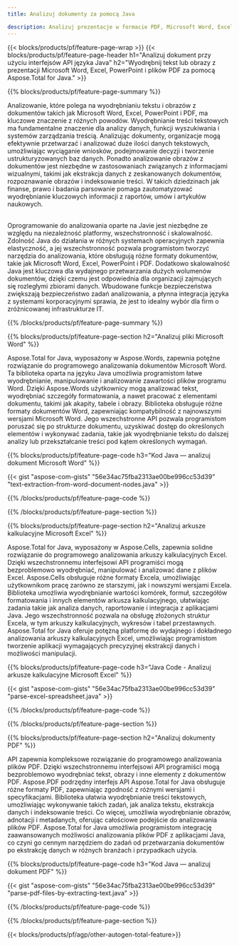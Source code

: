 ```yaml
---
title: Analizuj dokumenty za pomocą Java 

description: Analizuj prezentacje w formacie PDF, Microsoft Word, Excel i PowerPoint za pośrednictwem aplikacji Java. Z łatwością wyodrębnij tekst lub obrazy.
---
```


{{< blocks/products/pf/feature-page-wrap >}}
{{< blocks/products/pf/feature-page-header h1="Analizuj dokument przy użyciu interfejsów API języka Java" h2="Wyodrębnij tekst lub obrazy z prezentacji Microsoft Word, Excel, PowerPoint i plików PDF za pomocą Aspose.Total for Java." >}}

{{% blocks/products/pf/feature-page-summary %}}

Analizowanie, które polega na wyodrębnianiu tekstu i obrazów z dokumentów takich jak Microsoft Word, Excel, PowerPoint i PDF, ma kluczowe znaczenie z różnych powodów. Wyodrębnianie treści tekstowych ma fundamentalne znaczenie dla analizy danych, funkcji wyszukiwania i systemów zarządzania treścią. Analizując dokumenty, organizacje mogą efektywnie przetwarzać i analizować duże ilości danych tekstowych, umożliwiając wyciąganie wniosków, podejmowanie decyzji i tworzenie ustrukturyzowanych baz danych. Ponadto analizowanie obrazów z dokumentów jest niezbędne w zastosowaniach związanych z informacjami wizualnymi, takimi jak ekstrakcja danych z zeskanowanych dokumentów, rozpoznawanie obrazów i indeksowanie treści. W takich dziedzinach jak finanse, prawo i badania parsowanie pomaga zautomatyzować wyodrębnianie kluczowych informacji z raportów, umów i artykułów naukowych.  <br /><br />

Oprogramowanie do analizowania oparte na Javie jest niezbędne ze względu na niezależność platformy, wszechstronność i skalowalność. Zdolność Java do działania w różnych systemach operacyjnych zapewnia elastyczność, a jej wszechstronność pozwala programistom tworzyć narzędzia do analizowania, które obsługują różne formaty dokumentów, takie jak Microsoft Word, Excel, PowerPoint i PDF. Dodatkowo skalowalność Java jest kluczowa dla wydajnego przetwarzania dużych wolumenów dokumentów, dzięki czemu jest odpowiednia dla organizacji zajmujących się rozległymi zbiorami danych. Wbudowane funkcje bezpieczeństwa zwiększają bezpieczeństwo zadań analizowania, a płynna integracja języka z systemami korporacyjnymi sprawia, że jest to idealny wybór dla firm o zróżnicowanej infrastrukturze IT.

{{% /blocks/products/pf/feature-page-summary  %}}

{{% blocks/products/pf/feature-page-section  h2="Analizuj pliki Microsoft Word" %}}

Aspose.Total for Java, wyposażony w Aspose.Words, zapewnia potężne rozwiązanie do programowego analizowania dokumentów Microsoft Word. Ta biblioteka oparta na języku Java umożliwia programistom łatwe wyodrębnianie, manipulowanie i analizowanie zawartości plików programu Word. Dzięki Aspose.Words użytkownicy mogą analizować tekst, wyodrębniać szczegóły formatowania, a nawet pracować z elementami dokumentu, takimi jak akapity, tabele i obrazy. Biblioteka obsługuje różne formaty dokumentów Word, zapewniając kompatybilność z najnowszymi wersjami Microsoft Word. Jego wszechstronne API pozwala programistom poruszać się po strukturze dokumentu, uzyskiwać dostęp do określonych elementów i wykonywać zadania, takie jak wyodrębnianie tekstu do dalszej analizy lub przekształcanie treści pod kątem określonych wymagań.

{{% blocks/products/pf/feature-page-code h3="Kod Java — analizuj dokument Microsoft Word" %}}

{{< gist "aspose-com-gists" "56e34ac75fba2313ae00be996cc53d39" "text-extraction-from-word-document-nodes.java" >}}

{{% /blocks/products/pf/feature-page-code  %}}

{{% /blocks/products/pf/feature-page-section %}}

{{% blocks/products/pf/feature-page-section  h2="Analizuj arkusze kalkulacyjne Microsoft Excel" %}}

Aspose.Total for Java, wyposażony w Aspose.Cells, zapewnia solidne rozwiązanie do programowego analizowania arkuszy kalkulacyjnych Excel. Dzięki wszechstronnemu interfejsowi API programiści mogą bezproblemowo wyodrębniać, manipulować i analizować dane z plików Excel. Aspose.Cells obsługuje różne formaty Excela, umożliwiając użytkownikom pracę zarówno ze starszymi, jak i nowszymi wersjami Excela. Biblioteka umożliwia wyodrębnianie wartości komórek, formuł, szczegółów formatowania i innych elementów arkusza kalkulacyjnego, ułatwiając zadania takie jak analiza danych, raportowanie i integracja z aplikacjami Java. Jego wszechstronność pozwala na obsługę złożonych struktur Excela, w tym arkuszy kalkulacyjnych, wykresów i tabel przestawnych. Aspose.Total for Java oferuje potężną platformę do wydajnego i dokładnego analizowania arkuszy kalkulacyjnych Excel, umożliwiając programistom tworzenie aplikacji wymagających precyzyjnej ekstrakcji danych i możliwości manipulacji.

{{% blocks/products/pf/feature-page-code h3="Java Code - Analizuj arkusze kalkulacyjne Microsoft Excel" %}}

{{< gist "aspose-com-gists" "56e34ac75fba2313ae00be996cc53d39" "parse-excel-spreadsheet.java" >}}

{{% /blocks/products/pf/feature-page-code  %}}

{{% /blocks/products/pf/feature-page-section %}}

{{% blocks/products/pf/feature-page-section  h2="Analizuj dokumenty PDF" %}}

API zapewnia kompleksowe rozwiązanie do programowego analizowania plików PDF. Dzięki wszechstronnemu interfejsowi API programiści mogą bezproblemowo wyodrębniać tekst, obrazy i inne elementy z dokumentów PDF. Aspose.PDF podrzędny interfejs API Aspose.Total for Java obsługuje różne formaty PDF, zapewniając zgodność z różnymi wersjami i specyfikacjami. Biblioteka ułatwia wyodrębnianie treści tekstowych, umożliwiając wykonywanie takich zadań, jak analiza tekstu, ekstrakcja danych i indeksowanie treści. Co więcej, umożliwia wyodrębnianie obrazów, adnotacji i metadanych, oferując całościowe podejście do analizowania plików PDF. Aspose.Total for Java umożliwia programistom integrację zaawansowanych możliwości analizowania plików PDF z aplikacjami Java, co czyni go cennym narzędziem do zadań od przetwarzania dokumentów po ekstrakcję danych w różnych branżach i przypadkach użycia.

{{% blocks/products/pf/feature-page-code h3="Kod Java — analizuj dokument PDF" %}}

{{< gist "aspose-com-gists" "56e34ac75fba2313ae00be996cc53d39" "parse-pdf-files-by-extracting-text.java" >}}

{{% /blocks/products/pf/feature-page-code  %}}

{{% /blocks/products/pf/feature-page-section %}}

{{< blocks/products/pf/agp/other-autogen-total-feature>}}